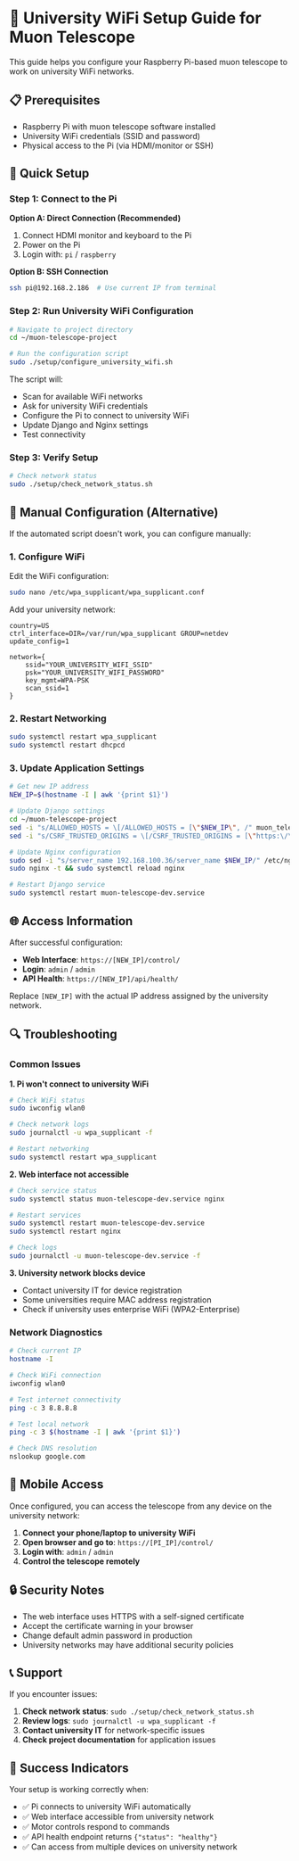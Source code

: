# 🏫 University WiFi Setup Guide for Muon Telescope

This guide helps you configure your Raspberry Pi-based muon telescope to work on university WiFi networks.

## 📋 Prerequisites

- Raspberry Pi with muon telescope software installed
- University WiFi credentials (SSID and password)
- Physical access to the Pi (via HDMI/monitor or SSH)

## 🚀 Quick Setup

### Step 1: Connect to the Pi

**Option A: Direct Connection (Recommended)**
1. Connect HDMI monitor and keyboard to the Pi
2. Power on the Pi
3. Login with: `pi` / `raspberry`

**Option B: SSH Connection**
```bash
ssh pi@192.168.2.186  # Use current IP from terminal
```

### Step 2: Run University WiFi Configuration

```bash
# Navigate to project directory
cd ~/muon-telescope-project

# Run the configuration script
sudo ./setup/configure_university_wifi.sh
```

The script will:
- Scan for available WiFi networks
- Ask for university WiFi credentials
- Configure the Pi to connect to university WiFi
- Update Django and Nginx settings
- Test connectivity

### Step 3: Verify Setup

```bash
# Check network status
sudo ./setup/check_network_status.sh
```

## 🔧 Manual Configuration (Alternative)

If the automated script doesn't work, you can configure manually:

### 1. Configure WiFi

Edit the WiFi configuration:
```bash
sudo nano /etc/wpa_supplicant/wpa_supplicant.conf
```

Add your university network:
```
country=US
ctrl_interface=DIR=/var/run/wpa_supplicant GROUP=netdev
update_config=1

network={
    ssid="YOUR_UNIVERSITY_WIFI_SSID"
    psk="YOUR_UNIVERSITY_WIFI_PASSWORD"
    key_mgmt=WPA-PSK
    scan_ssid=1
}
```

### 2. Restart Networking

```bash
sudo systemctl restart wpa_supplicant
sudo systemctl restart dhcpcd
```

### 3. Update Application Settings

```bash
# Get new IP address
NEW_IP=$(hostname -I | awk '{print $1}')

# Update Django settings
cd ~/muon-telescope-project
sed -i "s/ALLOWED_HOSTS = \[/ALLOWED_HOSTS = [\"$NEW_IP\", /" muon_telescope/settings.py
sed -i "s/CSRF_TRUSTED_ORIGINS = \[/CSRF_TRUSTED_ORIGINS = [\"https:\/\/$NEW_IP\", /" muon_telescope/settings.py

# Update Nginx configuration
sudo sed -i "s/server_name 192.168.100.36/server_name $NEW_IP/" /etc/nginx/sites-available/muon-telescope
sudo nginx -t && sudo systemctl reload nginx

# Restart Django service
sudo systemctl restart muon-telescope-dev.service
```

## 🌐 Access Information

After successful configuration:

- **Web Interface**: `https://[NEW_IP]/control/`
- **Login**: `admin` / `admin`
- **API Health**: `https://[NEW_IP]/api/health/`

Replace `[NEW_IP]` with the actual IP address assigned by the university network.

## 🔍 Troubleshooting

### Common Issues

**1. Pi won't connect to university WiFi**
```bash
# Check WiFi status
sudo iwconfig wlan0

# Check network logs
sudo journalctl -u wpa_supplicant -f

# Restart networking
sudo systemctl restart wpa_supplicant
```

**2. Web interface not accessible**
```bash
# Check service status
sudo systemctl status muon-telescope-dev.service nginx

# Restart services
sudo systemctl restart muon-telescope-dev.service
sudo systemctl restart nginx

# Check logs
sudo journalctl -u muon-telescope-dev.service -f
```

**3. University network blocks device**
- Contact university IT for device registration
- Some universities require MAC address registration
- Check if university uses enterprise WiFi (WPA2-Enterprise)

### Network Diagnostics

```bash
# Check current IP
hostname -I

# Check WiFi connection
iwconfig wlan0

# Test internet connectivity
ping -c 3 8.8.8.8

# Test local network
ping -c 3 $(hostname -I | awk '{print $1}')

# Check DNS resolution
nslookup google.com
```

## 📱 Mobile Access

Once configured, you can access the telescope from any device on the university network:

1. **Connect your phone/laptop to university WiFi**
2. **Open browser and go to**: `https://[PI_IP]/control/`
3. **Login with**: `admin` / `admin`
4. **Control the telescope remotely**

## 🔒 Security Notes

- The web interface uses HTTPS with a self-signed certificate
- Accept the certificate warning in your browser
- Change default admin password in production
- University networks may have additional security policies

## 📞 Support

If you encounter issues:

1. **Check network status**: `sudo ./setup/check_network_status.sh`
2. **Review logs**: `sudo journalctl -u wpa_supplicant -f`
3. **Contact university IT** for network-specific issues
4. **Check project documentation** for application issues

## 🎯 Success Indicators

Your setup is working correctly when:

- ✅ Pi connects to university WiFi automatically
- ✅ Web interface accessible from university network
- ✅ Motor controls respond to commands
- ✅ API health endpoint returns `{"status": "healthy"}`
- ✅ Can access from multiple devices on university network 